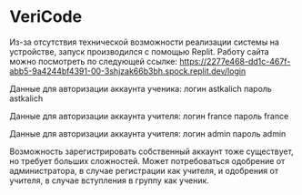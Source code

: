 # VeriCode

Из-за отсутствия технической возможности реализации системы на устройстве,  запуск производился с помощью Replit.
Работу сайта можно посмотреть по следующей ссылке:
https://2277e468-dd1c-467f-abb5-9a4244bf4391-00-3shjzak66b3bh.spock.replit.dev/login

Данные для авторизации аккаунта ученика: 
логин astkalich
пароль astkalich

Данные для авторизации аккаунта учителя: 
логин france
пароль france

Данные для авторизации аккаунта учителя: 
логин admin
пароль admin

Возможность зарегистрировать собственный аккаунт тоже существует, но требует больших сложностей. 
Может потребоваться одобрение от администратора, в случае регистрации как учителя, и одобрения от учителя, в случае вступления в группу как ученик.
